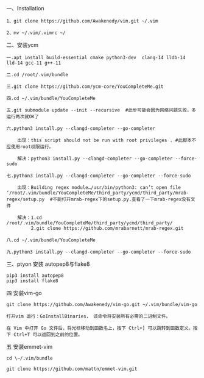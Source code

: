 
一、Installation

	1、git clone https://github.com/Awakenedy/vim.git ~/.vim
    
	2、mv ~/.vim/.vimrc ~/
	
二、安装ycm

	一.apt install build-essential cmake python3-dev  clang-14 lldb-14 lld-14 gcc-11 g++-11

	二.cd /root/.vim/bundle

	三.git clone https://github.com/ycm-core/YouCompleteMe.git

	四.cd ~/.vim/bundle/YouCompleteMe

	五.git submodule update --init --recursive  #此步可能会因为网络问题失败，多运行两次就OK了

	六.python3 install.py --clangd-completer --go-completer

		出现：this script should not be run with root privileges . #此脚本不应使用root权限运行。

		解决：python3 install.py --clangd-completer --go-completer --force-sudo

	七.python3 install.py --clangd-completer --go-completer --force-sudo

		出现：Building regex module…/usr/bin/python3: can’t open file ‘/root/.vim/bundle/YouCompleteMe/third_party/ycmd/third_party/mrab-regex/setup.py  #不能打开mrab-regex下的setup.py.查看了一下mrab-regex没有文件

		解决：1.cd /root/.vim/bundle/YouCompleteMe/third_party/ycmd/third_party/
		     2.git clone https://github.com/mrabarnett/mrab-regex.git

	八.cd ~/.vim/bundle/YouCompleteMe

	九.python3 install.py --clangd-completer --go-completer --force-sudo 

三、ptyon 安装 autopep8与flake8

	pip3 install autopep8
	pip3 install flake8 

四 安装vim-go

	git clone https://github.com/Awakenedy/vim-go.git ~/.vim/bundle/vim-go

	打开vim 运行：GoInstallBinaries， 该命令将安装所有必需的二进制文件。

	在 Vim 中打开 Go 文件后，将光标移动到函数名上，按下 Ctrl+] 可以跳转到函数定义。按下 Ctrl+T 可以返回到之前的位置。

五 安装emmet-vim

    cd \~/.vim/bundle

    git clone https://github.com/mattn/emmet-vim.git


 
